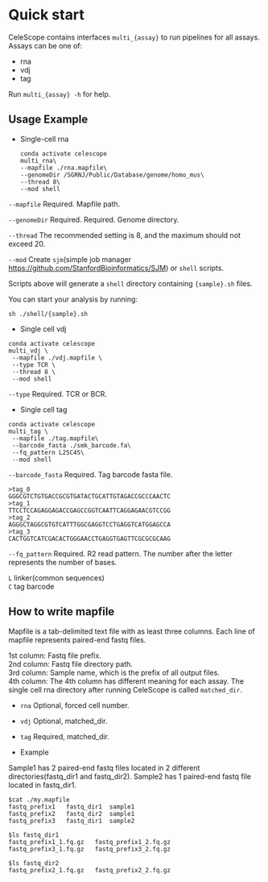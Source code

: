# Quick start

CeleScope contains interfaces `multi_{assay}` to run pipelines for all assays. Assays can be one of:

- rna
- vdj
- tag

Run `multi_{assay} -h` for help.


## Usage Example

- Single-cell rna

	```
	conda activate celescope
	multi_rna\
 	--mapfile ./rna.mapfile\
 	--genomeDir /SGRNJ/Public/Database/genome/homo_mus\
 	--thread 8\
 	--mod shell
 	```
`--mapfile` Required. Mapfile path.

`--genomeDir` Required. Required. Genome directory.

`--thread` The recommended setting is 8, and the maximum should not exceed 20.

`--mod` Create `sjm`(simple job manager https://github.com/StanfordBioinformatics/SJM) or `shell` scripts. 

Scripts above will generate a `shell` directory containing `{sample}.sh` files.

You can start your analysis by running:
```
sh ./shell/{sample}.sh
```

- Single cell vdj

```
conda activate celescope
multi_vdj \
 --mapfile ./vdj.mapfile \
 --type TCR \
 --thread 8 \
 --mod shell
```  

`--type` Required. TCR or BCR. 

- Single cell tag

```
conda activate celescope
multi_tag \
 --mapfile ./tag.mapfile\
 --barcode_fasta ./smk_barcode.fa\
 --fq_pattern L25C45\
 --mod shell
```  

`--barcode_fasta` Required. Tag barcode fasta file.
```
>tag_0
GGGCGTCTGTGACCGCGTGATACTGCATTGTAGACCGCCCAACTC
>tag_1
TTCCTCCAGAGGAGACCGAGCCGGTCAATTCAGGAGAACGTCCGG
>tag_2
AGGGCTAGGCGTGTCATTTGGCGAGGTCCTGAGGTCATGGAGCCA
>tag_3
CACTGGTCATCGACACTGGGAACCTGAGGTGAGTTCGCGCGCAAG
```  

`--fq_pattern` Required. R2 read pattern. The number after the letter represents the number of bases. 

`L` linker(common sequences)  
`C` tag barcode  

## How to write mapfile

Mapfile is a tab-delimited text file with as least three columns. Each line of mapfile represents paired-end fastq files.

1st column: Fastq file prefix.  
2nd column: Fastq file directory path.  
3rd column: Sample name, which is the prefix of all output files.  
4th column: The 4th column has different meaning for each assay. The single cell rna directory after running CeleScope is called `matched_dir`.
- `rna` Optional, forced cell number.
- `vdj` Optional, matched_dir.
- `tag` Required, matched_dir.

- Example

Sample1 has 2 paired-end fastq files located in 2 different directories(fastq_dir1 and fastq_dir2). Sample2 has 1 paired-end fastq file located in fastq_dir1.
```
$cat ./my.mapfile
fastq_prefix1	fastq_dir1	sample1
fastq_prefix2	fastq_dir2	sample1
fastq_prefix3	fastq_dir1	sample2

$ls fastq_dir1
fastq_prefix1_1.fq.gz	fastq_prefix1_2.fq.gz
fastq_prefix3_1.fq.gz	fastq_prefix3_2.fq.gz

$ls fastq_dir2
fastq_prefix2_1.fq.gz	fastq_prefix2_2.fq.gz
```


 
